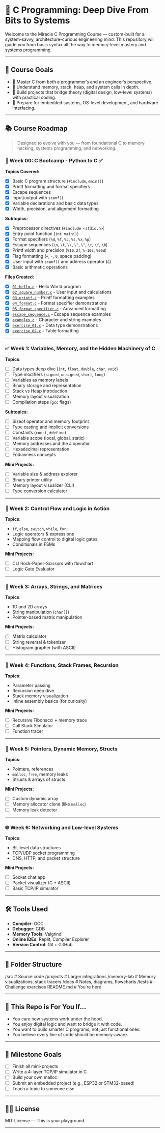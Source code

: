 # 🧠 C Programming: Deep Dive From Bits to Systems

Welcome to the Miracle C Programming Course — custom-built for a system-savvy, architecture-curious engineering mind. This repository will guide you from basic syntax all the way to memory-level mastery and systems programming.

---

## 🧭 Course Goals

- 🚀 Master C from both a programmer’s and an engineer’s perspective.
- 🔬 Understand memory, stack, heap, and system calls in depth.
- 🧱 Build projects that bridge theory (digital design, low-level systems) with practical coding.
- 🔧 Prepare for embedded systems, OS-level development, and hardware interfacing.

---

## 📚 Course Roadmap

> Designed to evolve with you — from foundational C to memory hacking, systems programming, and networking.

### 🏁 Week 00: C Bootcamp - Python to C ✅

**Topics Covered:**
- [x] Basic C program structure (`#include`, `main()`)
- [x] Printf formatting and format specifiers
- [x] Escape sequences
- [x] Input/output with `scanf()`
- [x] Variable declarations and basic data types
- [x] Width, precision, and alignment formatting

**Subtopics:**
- [x] Preprocessor directives (`#include <stdio.h>`)
- [x] Entry point function (`int main()`)
- [x] Format specifiers (`%d`, `%f`, `%c`, `%s`, `%x`, `%p`)
- [x] Escape sequences (`\n`, `\t`, `\\`, `\'`, `\"`, `\r`, `\f`, `\b`)
- [x] Printf width and precision (`%10.2f`, `%-10s`, `%05d`)
- [x] Flag formatting (`+`, `-`, `0`, space padding)
- [x] User input with `scanf()` and address operator (`&`)
- [x] Basic arithmetic operations
  
**Files Created:**
- [x] [`01_hello.c`](Week_00_C_Bootcamp_Python_to_C/01_hello.c) - Hello World program
- [x] [`02_square_number.c`](Week_00_C_Bootcamp_Python_to_C/02_square_number.c) - User input and calculations
- [x] [`03_printf.c`](Week_00_C_Bootcamp_Python_to_C/03_printf.c) - Printf formatting examples
- [x] [`04_format.c`](Week_00_C_Bootcamp_Python_to_C/04_format.c) - Format specifier demonstrations
- [x] [`05_format_specifier.c`](Week_00_C_Bootcamp_Python_to_C/05_format_specifier.c) - Advanced formatting
- [x] [`escape_sequence.c`](Week_00_C_Bootcamp_Python_to_C/escape_sequnce.c) - Escape sequence examples
- [x] [`examples.c`](Week_00_C_Bootcamp_Python_to_C/examples.c) - Character and string examples
- [x] [`exercise_01.c`](Week_00_C_Bootcamp_Python_to_C/exercise_01.c) - Data type demonstrations
- [x] [`exercise_02.c`](Week_00_C_Bootcamp_Python_to_C/exercise_02.c) - Table formatting

---

### ✅ Week 1: Variables, Memory, and the Hidden Machinery of C

**Topics:**
- [ ] Data types deep dive (`int`, `float`, `double`, `char`, `void`)
- [ ] Type modifiers (`signed`, `unsigned`, `short`, `long`)
- [ ] Variables as memory labels
- [ ] Binary storage and representation
- [ ] Stack vs Heap introduction
- [ ] Memory layout visualization
- [ ] Compilation steps (`gcc` flags)

**Subtopics:**
- [ ] Sizeof operator and memory footprint
- [ ] Type casting and implicit conversions
- [ ] Constants (`const`, `#define`)
- [ ] Variable scope (local, global, static)
- [ ] Memory addresses and the `&` operator
- [ ] Hexadecimal representation
- [ ] Endianness concepts

**Mini Projects:**
- [ ] Variable size & address explorer
- [ ] Binary printer utility
- [ ] Memory layout visualizer (CLI)
- [ ] Type conversion calculator

---

### 🧠 Week 2: Control Flow and Logic in Action

**Topics:**
- `if`, `else`, `switch`, `while`, `for`
- Logic operators & expressions
- Mapping flow control to digital logic gates
- Conditionals in FSMs

**Mini Projects:**
- [ ] CLI Rock-Paper-Scissors with flowchart
- [ ] Logic Gate Evaluator

---

### 💾 Week 3: Arrays, Strings, and Matrices

**Topics:**
- 1D and 2D arrays
- String manipulation (`char[]`)
- Pointer-based matrix manipulation

**Mini Projects:**
- [ ] Matrix calculator
- [ ] String reversal & tokenizer
- [ ] Histogram grapher (with ASCII)

---

### 🧠 Week 4: Functions, Stack Frames, Recursion

**Topics:**
- Parameter passing
- Recursion deep dive
- Stack memory visualization
- Inline assembly basics (for curiosity)

**Mini Projects:**
- [ ] Recursive Fibonacci + memory trace
- [ ] Call Stack Simulator
- [ ] Function tracer

---

### 🧠 Week 5: Pointers, Dynamic Memory, Structs

**Topics:**
- Pointers, references
- `malloc`, `free`, memory leaks
- Structs & arrays of structs

**Mini Projects:**
- [ ] Custom dynamic array
- [ ] Memory allocator clone (like `malloc`)
- [ ] Memory leak detector

---

### 🌐 Week 6: Networking and Low-level Systems

**Topics:**
- Bit-level data structures
- TCP/UDP socket programming
- DNS, HTTP, and packet structure

**Mini Projects:**
- [ ] Socket chat app
- [ ] Packet visualizer (C + ASCII)
- [ ] Basic TCP/IP simulator

---

## 🛠 Tools Used

- **Compiler**: GCC
- **Debugger**: GDB
- **Memory Tools**: Valgrind
- **Online IDEs**: Replit, Compiler Explorer
- **Version Control**: Git + GitHub

---

## 📁 Folder Structure

/src # Source code
/projects # Larger integrations 
/memory-lab # Memory visualizations, stack tracers 
/docs # Notes, diagrams, flowcharts 
/tests # Challenge exercises 
README.md # You're here


---

## 🧠 This Repo is For You If...

- You care how systems work under the hood.
- You enjoy digital logic and want to bridge it with code.
- You want to build smarter C programs, not just functional ones.
- You believe every line of code should be memory-aware.

---

## 📌 Milestone Goals

- [ ] Finish all mini-projects
- [ ] Write a 4-layer TCP/IP simulator in C
- [ ] Build your own malloc
- [ ] Submit an embedded project (e.g., ESP32 or STM32-based)
- [ ] Teach a topic to someone else

---

## 🧑‍💻 License

MIT License — This is your playground.

---

